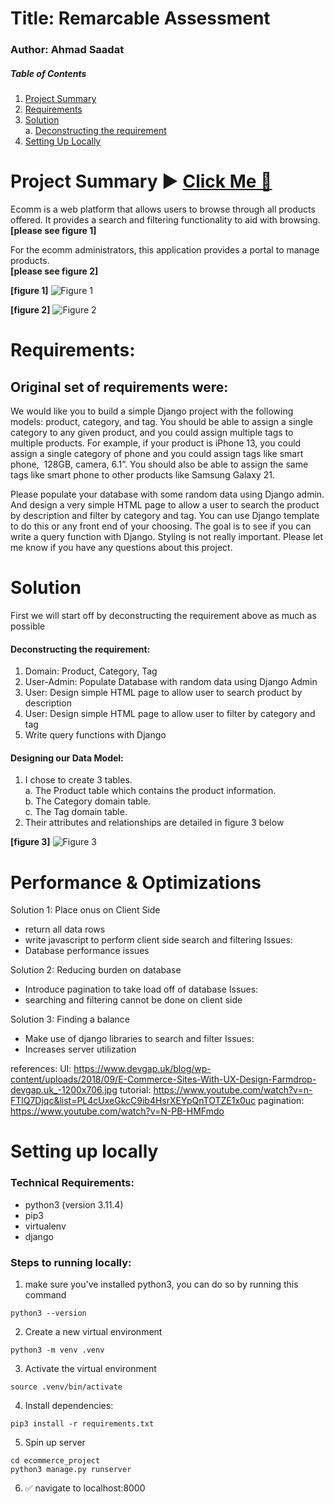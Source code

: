 # Title: Remarcable Assessment
### Author: Ahmad Saadat

##### Table of Contents
1. [Project Summary](#project-summary-▶️-click-me-🔗)
2. [Requirements](#requirements)
3. [Solution](#solution)<br>
    a. [Deconstructing the requirement](#deconstruction)
2. [Setting Up Locally](#setting-up-locally)

# Project Summary ▶️ [Click Me :link: ](http://54.166.78.71:8000/)

Ecomm is a web platform that allows users to browse through all products offered. 
It provides a search and filtering functionality to aid with browsing. <br>
**[please see figure 1]**

For the ecomm administrators, this application provides a portal to manage products.<br> 
**[please see figure 2]**

**[figure 1]**
![Figure 1](https://ecommerce-app-bucket.s3.amazonaws.com/ecommerce-main.png)

**[figure 2]**
![Figure 2](https://ecommerce-app-bucket.s3.amazonaws.com/ecommerce-admin.png)


# Requirements:
## Original set of requirements were:


We would like you to build a simple Django project with the following models: product, category, and tag. You should be able to assign a single category to any given product, and you could assign multiple tags to multiple products. For example, if your product is iPhone 13, you could assign a single category of phone and you could assign tags like smart phone,  128GB, camera, 6.1”. You should also be able to assign the same tags like smart phone to other products like Samsung Galaxy 21.

Please populate your database with some random data using Django admin. And design a very simple HTML page to allow a user to search the product by description and filter by category and tag. You can use Django template to do this or any front end of your choosing. The goal is to see if you can write a query function with Django. Styling is not really important.
Please let me know if you have any questions about this project.

# Solution

First we will start off by deconstructing the requirement above as much as possible
#### Deconstructing the requirement:
1. Domain: Product, Category, Tag
2. User-Admin: Populate Database with random data using Django Admin
3. User: Design simple HTML page to allow user to search product by description
4. User: Design simple HTML page to allow user to filter by category and tag
5. Write query functions with Django

#### Designing our Data Model:

1. I chose to create 3 tables. <br>
a. The Product table which contains the product information.<br>
b. The Category domain table. <br>
c. The Tag domain table.
2. Their attributes and relationships are detailed in figure 3 below

**[figure 3]**
![Figure 3](https://ecommerce-app-bucket.s3.amazonaws.com/ERD.png)


# Performance & Optimizations
Solution 1: Place onus on Client Side
- return all data rows 
- write javascript to perform client side search and filtering
Issues: 
- Database performance issues

Solution 2: Reducing burden on database
- Introduce pagination to take load off of database
Issues: 
- searching and filtering cannot be done on client side

Solution 3: Finding a balance
- Make use of django libraries to search and filter
Issues:
- Increases server utilization

references:
UI:
https://www.devgap.uk/blog/wp-content/uploads/2018/09/E-Commerce-Sites-With-UX-Design-Farmdrop-devgap.uk_-1200x706.jpg
tutorial:
https://www.youtube.com/watch?v=n-FTlQ7Djqc&list=PL4cUxeGkcC9ib4HsrXEYpQnTOTZE1x0uc
pagination:
https://www.youtube.com/watch?v=N-PB-HMFmdo

# Setting up locally

### Technical Requirements:
- python3 (version 3.11.4)
- pip3
- virtualenv
- django

### Steps to running locally:

1. make sure you've installed python3, you can do so by running this command
```
python3 --version
```
2. Create a new virtual environment
```
python3 -m venv .venv
```
3. Activate the virtual environment
```
source .venv/bin/activate
```
4. Install dependencies:
```
pip3 install -r requirements.txt
```
5. Spin up server
```
cd ecommerce_project
python3 manage.py runserver
```
6. ✅ navigate to  localhost:8000